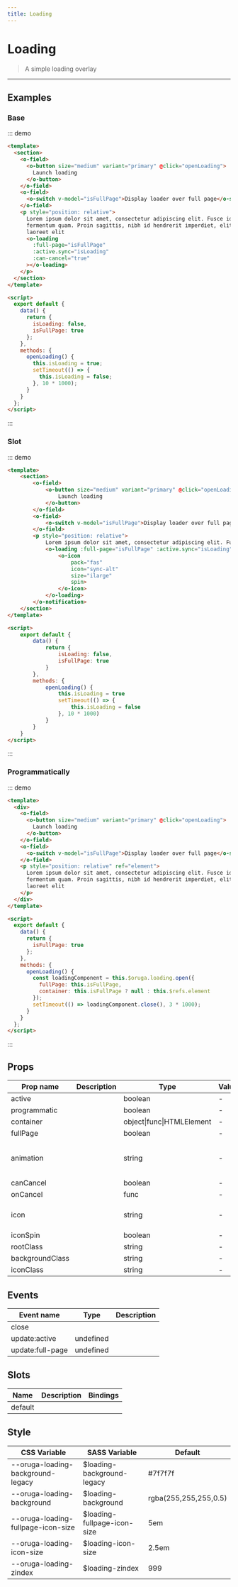 ```yaml
---
title: Loading
---
```


# Loading

> A simple loading overlay

---

## Examples

### Base

::: demo

```html
<template>
  <section>
    <o-field>
      <o-button size="medium" variant="primary" @click="openLoading">
        Launch loading
      </o-button>
    </o-field>
    <o-field>
      <o-switch v-model="isFullPage">Display loader over full page</o-switch>
    </o-field>
    <p style="position: relative">
      Lorem ipsum dolor sit amet, consectetur adipiscing elit. Fusce id
      fermentum quam. Proin sagittis, nibh id hendrerit imperdiet, elit sapien
      laoreet elit
      <o-loading
        :full-page="isFullPage"
        :active.sync="isLoading"
        :can-cancel="true"
      ></o-loading>
    </p>
  </section>
</template>

<script>
  export default {
    data() {
      return {
        isLoading: false,
        isFullPage: true
      };
    },
    methods: {
      openLoading() {
        this.isLoading = true;
        setTimeout(() => {
          this.isLoading = false;
        }, 10 * 1000);
      }
    }
  };
</script>
```

:::

### Slot

::: demo

```html
<template>
    <section>
        <o-field>
            <o-button size="medium" variant="primary" @click="openLoading">
                Launch loading
            </o-button>
        </o-field>
        <o-field>
            <o-switch v-model="isFullPage">Display loader over full page</o-switch>
        </o-field>
        <p style="position: relative">
            Lorem ipsum dolor sit amet, consectetur adipiscing elit. Fusce id fermentum quam. Proin sagittis, nibh id hendrerit imperdiet, elit sapien laoreet elit
            <o-loading :full-page="isFullPage" :active.sync="isLoading" :can-cancel="true">
                <o-icon
                    pack="fas"
                    icon="sync-alt"
                    size="ilarge"
                    spin>
                </o-icon>
            </o-loading>
        </o-notification>
    </section>
</template>

<script>
    export default {
        data() {
            return {
                isLoading: false,
                isFullPage: true
            }
        },
        methods: {
            openLoading() {
                this.isLoading = true
                setTimeout(() => {
                    this.isLoading = false
                }, 10 * 1000)
            }
        }
    }
</script>
```

:::

### Programmatically

::: demo

```html
<template>
  <div>
    <o-field>
      <o-button size="medium" variant="primary" @click="openLoading">
        Launch loading
      </o-button>
    </o-field>
    <o-field>
      <o-switch v-model="isFullPage">Display loader over full page</o-switch>
    </o-field>
    <p style="position: relative" ref="element">
      Lorem ipsum dolor sit amet, consectetur adipiscing elit. Fusce id
      fermentum quam. Proin sagittis, nibh id hendrerit imperdiet, elit sapien
      laoreet elit
    </p>
  </div>
</template>

<script>
  export default {
    data() {
      return {
        isFullPage: true
      };
    },
    methods: {
      openLoading() {
        const loadingComponent = this.$oruga.loading.open({
          fullPage: this.isFullPage,
          container: this.isFullPage ? null : this.$refs.element
        });
        setTimeout(() => loadingComponent.close(), 3 * 1000);
      }
    }
  };
</script>
```

:::

## Props

| Prop name       | Description | Type                      | Values | Default                                                              |
| --------------- | ----------- | ------------------------- | ------ | -------------------------------------------------------------------- |
| active          |             | boolean                   | -      |                                                                      |
| programmatic    |             | boolean                   | -      |                                                                      |
| container       |             | object\|func\|HTMLElement | -      |                                                                      |
| fullPage        |             | boolean                   | -      | true                                                                 |
| animation       |             | string                    | -      | () => { return getValueByPath(config, 'loading.animation', 'fade') } |
| canCancel       |             | boolean                   | -      | false                                                                |
| onCancel        |             | func                      | -      | () => {}                                                             |
| icon            |             | string                    | -      | () => { return getValueByPath(config, 'loading.icom', 'spin') }      |
| iconSpin        |             | boolean                   | -      | true                                                                 |
| rootClass       |             | string                    | -      |                                                                      |
| backgroundClass |             | string                    | -      |                                                                      |
| iconClass       |             | string                    | -      |                                                                      |

## Events

| Event name       | Type      | Description |
| ---------------- | --------- | ----------- |
| close            |           |
| update:active    | undefined |
| update:full-page | undefined |

## Slots

| Name    | Description | Bindings |
| ------- | ----------- | -------- |
| default |             |          |

## Style

| CSS Variable                       | SASS Variable                | Default               |
| ---------------------------------- | ---------------------------- | --------------------- |
| --oruga-loading-background-legacy  | \$loading-background-legacy  | #7f7f7f               |
| --oruga-loading-background         | \$loading-background         | rgba(255,255,255,0.5) |
| --oruga-loading-fullpage-icon-size | \$loading-fullpage-icon-size | 5em                   |
| --oruga-loading-icon-size          | \$loading-icon-size          | 2.5em                 |
| --oruga-loading-zindex             | \$loading-zindex             | 999                   |
